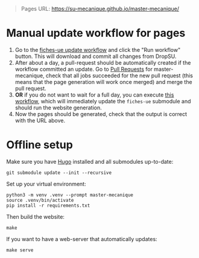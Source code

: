 > Pages URL: https://su-mecanique.github.io/master-mecanique/

# Manual update workflow for pages

1. Go to the [fiches-ue update
   workflow](https://github.com/su-mecanique/fiches-ue-master-mecanique/actions/workflows/manual.yml)
   and click the "Run workflow" button. This will download and commit all
   changes from DropSU.
2. After about a day, a pull-request should be automatically created if the workflow
   committed an update. Go to [Pull
   Requests](https://github.com/su-mecanique/master-mecanique/pulls) for
   master-mecanique, check that all jobs succeeded for the new pull request
   (this means that the page generation will work once merged) and merge the
   pull request.
3. **OR** if you do not want to wait for a full day, you can execute [this
   workflow](https://github.com/su-mecanique/master-mecanique/actions/workflows/update-fiches-ue.yml),
   which will immediately update the `fiches-ue` submodule and should run the
   website generation.
4. Now the pages should be generated, check that the output is correct with the
   URL above.

# Offline setup

Make sure you have [Hugo](https://gohugo.io/) installed and all submodules up-to-date:

```
git submodule update --init --recursive
```

Set up your virtual environment:

```
python3 -m venv .venv --prompt master-mecanique
source .venv/bin/activate
pip install -r requirements.txt
```

Then build the website:

```
make
```

If you want to have a web-server that automatically updates:

```
make serve
```
